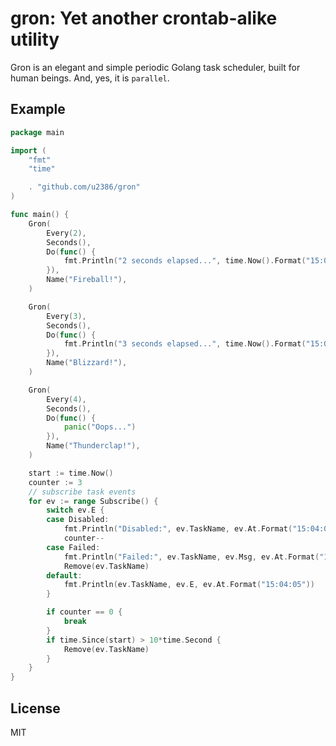 # gron: Yet another crontab-alike utility

Gron is an elegant and simple periodic Golang task scheduler, built for human beings.
And, yes, it is `parallel`.

## Example

```go
package main

import (
	"fmt"
	"time"

	. "github.com/u2386/gron"
)

func main() {
	Gron(
		Every(2),
		Seconds(),
		Do(func() {
			fmt.Println("2 seconds elapsed...", time.Now().Format("15:04:05"))
		}),
		Name("Fireball!"),
	)

	Gron(
		Every(3),
		Seconds(),
		Do(func() {
			fmt.Println("3 seconds elapsed...", time.Now().Format("15:04:05"))
		}),
		Name("Blizzard!"),
	)

	Gron(
		Every(4),
		Seconds(),
		Do(func() {
			panic("Oops...")
		}),
		Name("Thunderclap!"),
	)

	start := time.Now()
	counter := 3
	// subscribe task events
	for ev := range Subscribe() {
		switch ev.E {
		case Disabled:
			fmt.Println("Disabled:", ev.TaskName, ev.At.Format("15:04:05"))
			counter--
		case Failed:
			fmt.Println("Failed:", ev.TaskName, ev.Msg, ev.At.Format("15:04:05"))
			Remove(ev.TaskName)
		default:
			fmt.Println(ev.TaskName, ev.E, ev.At.Format("15:04:05"))
		}

		if counter == 0 {
			break
		}
		if time.Since(start) > 10*time.Second {
			Remove(ev.TaskName)
		}
	}
}
```

## License

MIT
